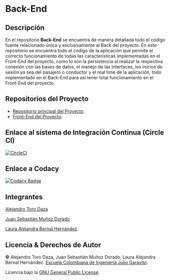 # Back-End

## Descripción

En el repositorio **Back-End** se encuentra de manera detallada todo el código fuente relacionado única y exclusivamente al Back del proyecto. En este repositorio se encuentra todo el código de la aplicación que permite el correcto funcionamiento de todas las características implementadas en el Front-End del proyecto, como lo son la persistencia al realizar la respectiva conexión con las bases de datos, el manejo de las interfaces, los inicios de sesión ya sea del pasajero o conductor y el real time de la aplicación, todo implementado en el Back-End para así tener total funcionamiento en el Front-End del proyecto.

## Repositorios del Proyecto

* [Repositorio principal del Proyecto](https://github.com/2021-1-PROYARSW-TOROCURRAMBERO/Proyecto).
* [Front-End del Proyecto](https://github.com/2021-1-PROYARSW-TOROCURRAMBERO/Front-End).

## Enlace al sistema de Integración Continua (Circle CI)

[![CircleCI](https://circleci.com/gh/circleci/circleci-docs.svg?style=svg)](https://app.circleci.com/pipelines/github/2021-1-PROYARSW-TOROCURRAMBERO/Back-End)

## Enlace a Codacy
	
[![Codacy Badge](https://app.codacy.com/project/badge/Grade/3d4f65b3db0a4e089f5146a0f6f8a5ab)](https://www.codacy.com/gh/2021-1-PROYARSW-TOROCURRAMBERO/Back-End/dashboard?utm_source=github.com&amp;utm_medium=referral&amp;utm_content=2021-1-PROYARSW-TOROCURRAMBERO/Back-End&amp;utm_campaign=Badge_Grade)

## Integrantes
[Alejandro Toro Daza](https://github.com/Skullzo)

[Juan Sebastián Muñoz Dorado](https://github.com/JuanMunozD)

[Laura Alejandra Bernal Hernández](https://github.com/lale1507)
## Licencia & Derechos de Autor
**©** Alejandro Toro Daza, Juan Sebastián Muñoz Dorado, Laura Alejandra Bernal Hernández. [Escuela Colombiana de Ingeniería Julio Garavito](https://www.escuelaing.edu.co/es/).
      
Licencia bajo la [GNU General Public License](https://github.com/2021-1-PROYARSW-TOROCURRAMBERO/Back-End/blob/main/LICENSE).
